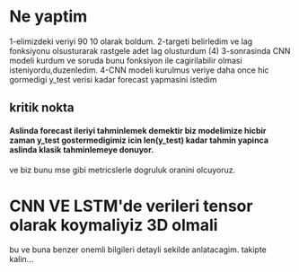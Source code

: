 

# Ne yaptim

1-elimizdeki veriyi 90 10 olarak boldum.
2-targeti belirledim ve lag fonksiyonu olsusturarak rastgele adet lag olusturdum (4)
3-sonrasinda CNN modeli kurdum ve soruda bunu fonksiyon ile cagirilabilir olmasi isteniyordu,duzenledim.
4-CNN modeli kurulmus veriye daha once hic gormedigi y_test verisi kadar forecast yapmasini istedim
## kritik nokta
#### Aslinda forecast ileriyi tahminlemek demektir biz modelimize hicbir zaman y_test gostermedigimiz icin len(y_test) kadar tahmin yapinca aslinda klasik tahminlemeye donuyor.
ve biz bunu mse gibi metricslerle dogruluk oranini olcuyoruz.
# CNN VE LSTM'de verileri tensor olarak koymaliyiz 3D olmali
bu ve buna benzer onemli bilgileri detayli sekilde anlatacagim. takipte kalin...
